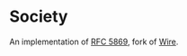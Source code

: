 # Society

An implementation of [RFC 5869](https://tools.ietf.org/html/rfc5869), fork of [Wire](https://github.com/wireapp/hkdf).
